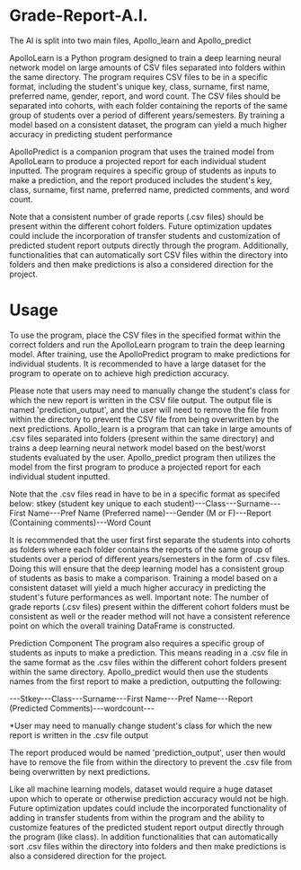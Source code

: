 # Grade-Report-A.I.
The AI is split into two main files, Apollo_learn and Apollo_predict

ApolloLearn is a Python program designed to train a deep learning neural network model on large amounts of CSV files separated into folders within the same directory. The program requires CSV files to be in a specific format, including the student's unique key, class, surname, first name, preferred name, gender, report, and word count. The CSV files should be separated into cohorts, with each folder containing the reports of the same group of students over a period of different years/semesters. By training a model based on a consistent dataset, the program can yield a much higher accuracy in predicting student performance

ApolloPredict is a companion program that uses the trained model from ApolloLearn to produce a projected report for each individual student inputted. The program requires a specific group of students as inputs to make a prediction, and the report produced includes the student's key, class, surname, first name, preferred name, predicted comments, and word count.

Note that a consistent number of grade reports (.csv files) should be present within the different cohort folders. Future optimization updates could include the incorporation of transfer students and customization of predicted student report outputs directly through the program. Additionally, functionalities that can automatically sort CSV files within the directory into folders and then make predictions is also a considered direction for the project.

# Usage
To use the program, place the CSV files in the specified format within the correct folders and run the ApolloLearn program to train the deep learning model. After training, use the ApolloPredict program to make predictions for individual students. It is recommended to have a large dataset for the program to operate on to achieve high prediction accuracy.

Please note that users may need to manually change the student's class for which the new report is written in the CSV file output. The output file is named 'prediction_output', and the user will need to remove the file from within the directory to prevent the CSV file from being overwritten by the next predictions.
Apollo_learn is a program that can take in large amounts of .csv files separated into folders (present within the same directory) and trains a deep learning neural network model based on the best/worst students evaluated by the user. Apollo_predict program then utilizes the model from the first program to produce a projected report for each individual student inputted.

Note that the .csv files read in have to be in a specific format as specifed below:
stkey (student key unique to each student)---Class---Surname---First Name---Pref Name (Preferred name)---Gender (M or F)---Report (Containing comments)---Word Count

It is recommended that the user first first separate the students into cohorts as folders where each folder contains the reports of the same group of students over a period of different years/semesters in the form of .csv files. Doing this will ensure that the deep learning model has a consistent group of students as basis to make a comparison. Training a model based on a consistent dataset will yield a much higher accuracy in predicting the student's future performances as well.
Important note: The number of grade reports (.csv files) present within the different cohort folders must be consistent as well or the reader method will not have a consistent reference point on which the overall training DataFrame is constructed.


Prediction Component
The program also requires a specific group of students as inputs to make a prediction. This means reading in a .csv file in the same format as the .csv files within the different cohort folders present within the same directory. Apollo_predict would then use the students names from the first report to make a prediction, outputting the following:

---Stkey---Class---Surname---First Name---Pref Name---Report (Predicted Comments)---wordcount---

*User may need to manually change student's class for which the new report is written in the .csv file output

The report produced would be named 'prediction_output', user then would have to remove the file from within the directory to prevent the .csv file from being overwritten by next predictions.


Like all machine learning models, dataset would require a huge dataset upon which to operate or otherwise prediction accuracy would not be high. Future optimization updates could include the incorporated functionality of adding in transfer students from within the program and the ability to customize features of the predicted student report output directly through the program (like class). In addition functionalities that can automatically sort .csv files within the directory into folders and then make predictions is also a considered direction for the project. 
